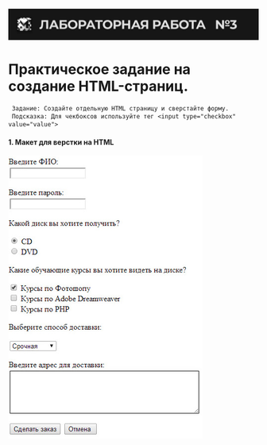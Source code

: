 ![alt MATE Programming Lab](https://github.com/MATE-Programming/Lab_logo/blob/main/lab_3.svg?raw=true)
# Практическое задание на создание HTML-страниц.
     Задание: Создайте отдельную HTML страницу и сверстайте форму.
     Подсказка: Для чекбоксов используйте тег <input type="checkbox" value="value">

#### 1. Макет для верстки на HTML
![alt MATE Programming Lab](https://github.com/MATE-Programming/FER_4/blob/main/lesson4.jpg?raw=true)
